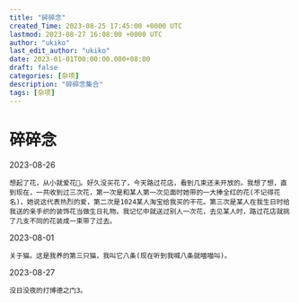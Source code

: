 ```yaml
---
title: "碎碎念"
created_Time: 2023-08-25 17:45:00 +0000 UTC
lastmod: 2023-08-27 16:08:00 +0000 UTC
author: "ukiko"
last_edit_author: "ukiko"
date: 2023-01-01T00:00:00.000+08:00
draft: false
categories: [杂项]
description: "碎碎念集合"
tags: [杂项]
---
```


# 碎碎念

2023-08-26 

	想起了花，从小就爱花🌸。好久没买花了，今天路过花店，看到几束还未开放的。我想了想，直到现在，一共收到过三次花，第一次是和某人第一次见面时她带的一大捧全红的花(不记得花名)，她说这代表热烈的爱，第二次是1024某人淘宝给我买的干花。第三次是某人在我生日时给我送的亲手织的装饰花当做生日礼物。我记忆中就送过别人一次花，去见某人时，路过花店就挑了几支不同的花装成一束带了过去。



2023-08-01 

	关于猫。这是我养的第三只猫，我叫它八条(现在听到我喊八条就喵喵叫)。



2023-08-27 

	没日没夜的打博德之门3。






